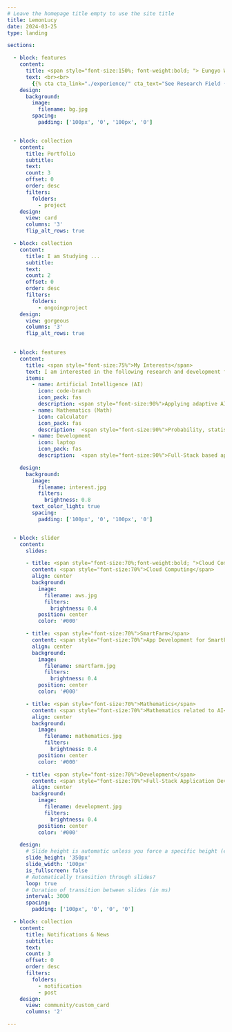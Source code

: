```yaml
---
# Leave the homepage title empty to use the site title
title: LemonLucy
date: 2024-03-25
type: landing

sections:

  - block: features
    content:
      title: <span style="font-size:150%; font-weight:bold; "> Eungyo World </span>
      text: <br><br>
        {{% cta cta_link="./experience/" cta_text="See Research Field ↑" %}}
    design:
      background:
        image:
          filename: bg.jpg
        spacing:
          padding: ['100px', '0', '100px', '0']


  - block: collection
    content:
      title: Portfolio
      subtitle:
      text:
      count: 3
      offset: 0
      order: desc
      filters:
        folders:
          - project
    design:
      view: card
      columns: '3'
      flip_alt_rows: true

  - block: collection
    content:
      title: I am Studying ...
      subtitle:
      text:
      count: 2
      offset: 0
      order: desc
      filters:
        folders:
          - ongoingproject
    design:
      view: gorgeous
      columns: '3'
      flip_alt_rows: true
    

  - block: features
    content:
      title: <span style="font-size:75%">My Interests</span>
      text: I am interested in the following research and development fields.<br><br>
      items:
        - name: Artificial Intelligence (AI)
          icon: code-branch
          icon_pack: fas
          description: <span style="font-size:90%">Applying adaptive AI technologies to specialized areas such as SmartFarm.</span><br><br>
        - name: Mathematics (Math)
          icon: calculator
          icon_pack: fas
          description:  <span style="font-size:90%">Probability, statistics, linear algebra, and discrete mathematics used in AI.</span><br><br>
        - name: Development
          icon: laptop
          icon_pack: fas
          description:  <span style="font-size:90%">Full-Stack based application development.</span><br><br>

    design:
      background:
        image:
          filename: interest.jpg
          filters:
            brightness: 0.8
        text_color_light: true
        spacing:
          padding: ['100px', '0', '100px', '0']


  - block: slider
    content:
      slides:

      - title: <span style="font-size:70%;font-weight:bold; ">Cloud Computing</span>
        content: <span style="font-size:70%">Cloud Computing</span>
        align: center
        background:
          image:
            filename: aws.jpg
            filters:
              brightness: 0.4
          position: center
          color: '#000'

      - title: <span style="font-size:70%">SmartFarm</span>
        content: <span style="font-size:70%">App Development for SmartFarm Applications</span>
        align: center
        background:
          image:
            filename: smartfarm.jpg
            filters:
              brightness: 0.4
          position: center
          color: '#000'

      - title: <span style="font-size:70%">Mathematics</span>
        content: <span style="font-size:70%">Mathematics related to AI</span>
        align: center
        background:
          image:
            filename: mathematics.jpg
            filters:
              brightness: 0.4
          position: center
          color: '#000'

      - title: <span style="font-size:70%">Development</span>
        content: <span style="font-size:70%">Full-Stack Application Development using Core Technologies</span>
        align: center
        background:
          image:
            filename: development.jpg
            filters:
              brightness: 0.4
          position: center
          color: '#000'

    design:
      # Slide height is automatic unless you force a specific height (e.g. '400px')
      slide_height: '350px'
      slide_width: '100px'
      is_fullscreen: false
      # Automatically transition through slides?
      loop: true
      # Duration of transition between slides (in ms)
      interval: 3000
      spacing:
        padding: ['100px', '0', '0', '0']

  - block: collection
    content:
      title: Notifications & News
      subtitle:
      text:
      count: 3
      offset: 0
      order: desc
      filters:
        folders:
          - notification
          - post
    design:
      view: community/custom_card
      columns: '2'

---
```

